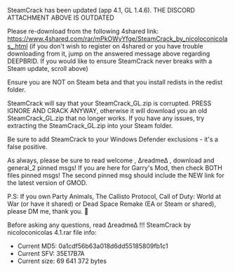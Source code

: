 SteamCrack has been updated (app 4.1, GL 1.4.6).
THE DISCORD ATTACHMENT ABOVE IS OUTDATED

Please re-download from the following 4shared link:
https://www.4shared.com/rar/mPkOWyYfge/SteamCrack_by_nicoloconicolas_.html
(if you don't wish to register on 4shared or you have trouble downloading from it, jump on the answered message above regarding DEEPBRID. If you would like to ensure SteamCrack never breaks with a Steam update, scroll above)

Ensure you are NOT on Steam beta and that you install redists in the redist folder. 

SteamCrack will say that your SteamCrack_GL.zip is corrupted. PRESS IGNORE AND CRACK ANYWAY, otherwise it will download you an old SteamCrack_GL.zip that no longer works. If you have any issues, try extracting the SteamCrack_GL.zip into your Steam folder.

Be sure to add SteamCrack to your Windows Defender exclusions - it's a false positive.

As always, please be sure to read ⁠welcome , ⁠∆readme∆ , ⁠download and ⁠general_2 pinned msgs!
If you are here for Garry's Mod, then check BOTH ⁠files pinned msgs! The second pinned msg should include the NEW link for the latest version of GMOD. 

P.S: If you own Party Animals, The Callisto Protocol, Call of Duty: World at War (or have it shared) or Dead Space Remake (EA or Steam or shared), please DM me, thank you. 💛 

Before asking any questions, read ⁠∆readme∆ !!!
SteamCrack by nicoloconicolas 4.1.rar file info:

- Current MD5: 0a1cdf56b63a018d6dd55185809fb1c1 
- Current SFV: 35E17B7A 
- Current size: 69 641 372 bytes
